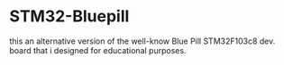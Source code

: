# STM32-Bluepill
this an alternative version of the well-know Blue Pill STM32F103c8 dev. board that i designed for educational purposes.
